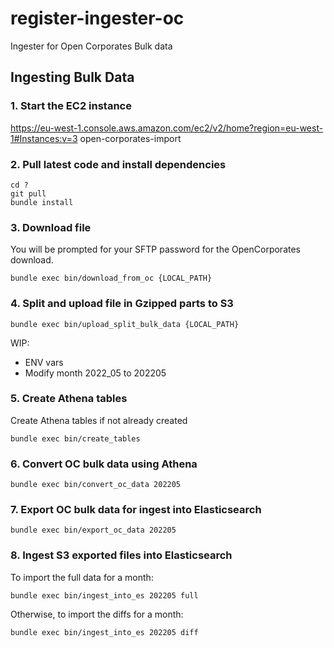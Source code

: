 # register-ingester-oc
Ingester for Open Corporates Bulk data

## Ingesting Bulk Data

### 1. Start the EC2 instance

https://eu-west-1.console.aws.amazon.com/ec2/v2/home?region=eu-west-1#Instances:v=3
open-corporates-import

### 2. Pull latest code and install dependencies

```shell
cd ?
git pull
bundle install
```

### 3. Download file

You will be prompted for your SFTP password for the OpenCorporates download.

```shell
bundle exec bin/download_from_oc {LOCAL_PATH}
```

### 4. Split and upload file in Gzipped parts to S3

```shell
bundle exec bin/upload_split_bulk_data {LOCAL_PATH}
```

WIP:
- ENV vars
- Modify month 2022_05 to 202205

### 5. Create Athena tables

Create Athena tables if not already created

```shell
bundle exec bin/create_tables
```

### 6. Convert OC bulk data using Athena

```shell
bundle exec bin/convert_oc_data 202205
```

### 7. Export OC bulk data for ingest into Elasticsearch

```shell
bundle exec bin/export_oc_data 202205
```

### 8. Ingest S3 exported files into Elasticsearch

To import the full data for a month:
```shell
bundle exec bin/ingest_into_es 202205 full
```

Otherwise, to import the diffs for a month:
```shell
bundle exec bin/ingest_into_es 202205 diff
```
